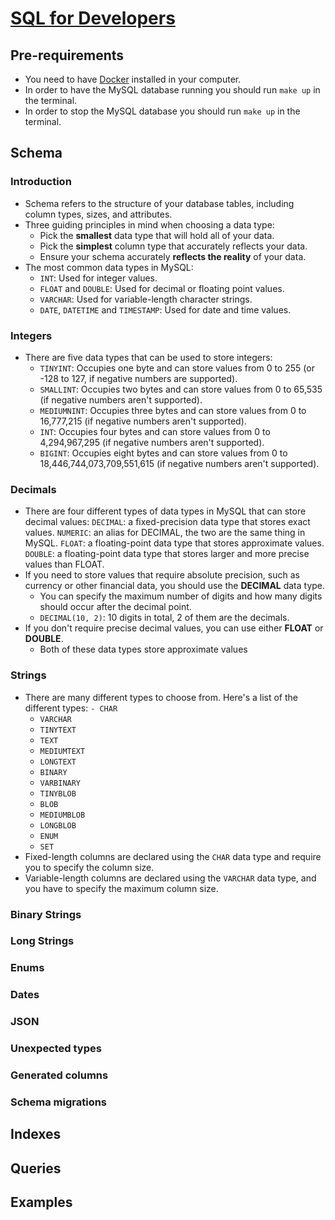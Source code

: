 # [SQL for Developers](https://planetscale.com/learn/courses/mysql-for-developers/introduction/course-introduction)

## Pre-requirements

- You need to have [Docker](https://www.docker.com/get-started/) installed in your computer.
- In order to have the MySQL database running you should run `make up` 
in the terminal.
- In order to stop the MySQL database you should run `make up` 
in the terminal.

## Schema

### Introduction

- Schema refers to the structure of your database tables, including column types, sizes, and attributes. 
- Three guiding principles in mind when choosing a data type:
    - Pick the **smallest** data type that will hold all of your data.
    - Pick the **simplest** column type that accurately reflects your data.
    - Ensure your schema accurately **reflects the reality** of your data.
- The most common data types in MySQL:
    - `INT`: Used for integer values.
    - `FLOAT` and `DOUBLE`: Used for decimal or floating point values.
    - `VARCHAR`: Used for variable-length character strings.
    - `DATE`, `DATETIME` and `TIMESTAMP`: Used for date and time values.

### Integers

- There are five data types that can be used to store integers:
    - `TINYINT`: Occupies one byte and can store values from 0 to 255 (or -128 to 127, if negative numbers are supported).
    - `SMALLINT`: Occupies two bytes and can store values from 0 to 65,535 (if negative numbers aren't supported).
    - `MEDIUMNINT`: Occupies three bytes and can store values from 0 to 16,777,215 (if negative numbers aren't supported).
    - `INT`: Occupies four bytes and can store values from 0 to 4,294,967,295 (if negative numbers aren't supported).
    - `BIGINT`: Occupies eight bytes and can store values from 0 to 18,446,744,073,709,551,615 (if negative numbers aren't supported).

### Decimals

- There are four different types of data types in MySQL that can store decimal values:
    `DECIMAL`: a fixed-precision data type that stores exact values.
    `NUMERIC`: an alias for DECIMAL, the two are the same thing in MySQL.
    `FLOAT`: a floating-point data type that stores approximate values.
    `DOUBLE`: a floating-point data type that stores larger and more precise values than FLOAT.
- If you need to store values that require absolute precision, such as currency or other financial data, you should use the **DECIMAL** data type.
    - You can specify the maximum number of digits and how many digits should occur after the decimal point.
    - `DECIMAL(10, 2)`: 10 digits in total, 2 of them are the decimals.
- If you don't require precise decimal values, you can use either **FLOAT** or **DOUBLE**.
    - Both of these data types store approximate values

### Strings

- There are many different types to choose from. Here's a list of the different types:
    `- CHAR`
    - `VARCHAR`
    - `TINYTEXT`
    - `TEXT`
    - `MEDIUMTEXT`
    - `LONGTEXT`
    - `BINARY`
    - `VARBINARY`
    - `TINYBLOB`
    - `BLOB`
    - `MEDIUMBLOB`
    - `LONGBLOB`
    - `ENUM`
    - `SET`
- Fixed-length columns are declared using the `CHAR` data type and require you to specify the column size.
- Variable-length columns are declared using the `VARCHAR` data type, and you have to specify the maximum column size.

### Binary Strings

### Long Strings

### Enums

### Dates

### JSON

### Unexpected types

### Generated columns

### Schema migrations

## Indexes

## Queries

## Examples

